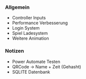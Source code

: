 ### Allgemein
- Controller Inputs
- Performance Verbesserung
- Login System
- Spiel Ladesystem
- Weitere Animation

### Notizen
- Power Automate Testen
- QRCode -> Name + Zeit (Gehasht)
- SQLITE Datenbank
